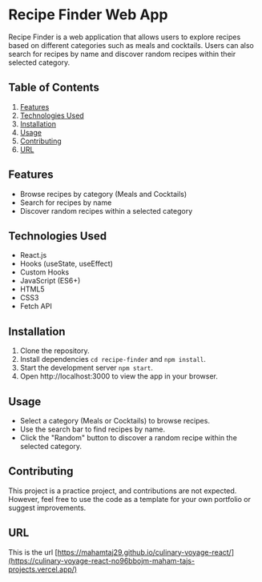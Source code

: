 # Recipe Finder Web App

Recipe Finder is a web application that allows users to explore recipes based on different categories such as meals and cocktails. Users can also search for recipes by name and discover random recipes within their selected category.

## Table of Contents

1. [Features](#features)
2. [Technologies Used](#technologies-used)
3. [Installation](#installation)
4. [Usage](#usage)
5. [Contributing](#contributing)
6. [URL](#url)

## Features

- Browse recipes by category (Meals and Cocktails)
- Search for recipes by name
- Discover random recipes within a selected category

## Technologies Used

- React.js
- Hooks (useState, useEffect)
- Custom Hooks
- JavaScript (ES6+)
- HTML5
- CSS3
- Fetch API

## Installation

1. Clone the repository.
2. Install dependencies `cd recipe-finder` and `npm install`.
3. Start the development server `npm start`.
4. Open http://localhost:3000 to view the app in your browser.

## Usage

- Select a category (Meals or Cocktails) to browse recipes.
- Use the search bar to find recipes by name.
- Click the "Random" button to discover a random recipe within the selected category.

## Contributing

This project is a practice project, and contributions are not expected. However, feel free to use the code as a template for your own portfolio or suggest improvements.

## URL
This is the url [https://mahamtaj29.github.io/culinary-voyage-react/](https://culinary-voyage-react-no96bbojm-maham-tajs-projects.vercel.app/)
